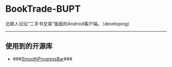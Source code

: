 # BookTrade-BUPT
北邮人论坛“二手书交易”版面的Android客户端。（developing）

----------
## 使用到的开源库 ##


- ###[SmoothProgressBar](https://github.com/castorflex/SmoothProgressBar)###